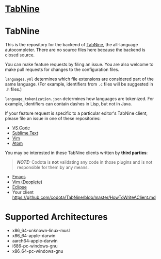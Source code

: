 # [TabNine](https://github.com/codota/TabNine)

# TabNine

This is the repository for the backend of [TabNine](https://tabnine.com), the all-language autocompleter.
There are no source files here because the backend is closed source.

You can make feature requests by filing an issue. You are also welcome to make pull requests for changes to the configuration files.

`languages.yml` determines which file extensions are considered part of the same language. (For example, identifiers from `.c` files will be suggested in `.h` files.)

`language_tokenization.json` determines how languages are tokenized. For example, identifiers can contain dashes in Lisp, but not in Java.

If your feature request is specific to a particular editor's TabNine client, please file an issue in one of these repositories:

- [VS Code](https://github.com/zxqfl/tabnine-vscode)
- [Sublime Text](https://github.com/zxqfl/tabnine-sublime)
- [Vim](https://github.com/zxqfl/tabnine-vim)
- [Atom](https://github.com/zxqfl/tabnine-atom)

You may be interested in these TabNine clients written by **third parties**:

> **_NOTE:_** Codota is **not** validating any code in those plugins and is not responsible for them by any means.
- [Emacs](https://github.com/TommyX12/company-tabnine)
- [Vim (Deoplete)](https://github.com/tbodt/deoplete-tabnine)
- [Eclipse](https://github.com/GitPopcorn/tabnine-eclipse)
- Your client https://github.com/codota/TabNine/blob/master/HowToWriteAClient.md

# Supported Architectures
- x86_64-unknown-linux-musl
- x86_64-apple-darwin
- aarch64-apple-darwin
- i686-pc-windows-gnu
- x86_64-pc-windows-gnu
